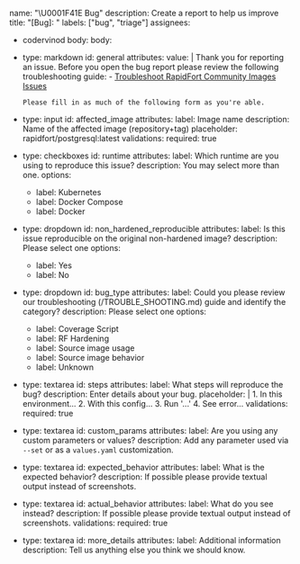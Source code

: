 name: "\U0001F41E Bug"
description: Create a report to help us improve
title: "[Bug]: "
labels: ["bug", "triage"]
assignees:
  - codervinod
body:
body:
  - type: markdown
    id: general
    attributes:
      value: |
        Thank you for reporting an issue. Before you open the bug report please review the following troubleshooting guide:
          - [Troubleshoot RapidFort Community Images Issues](https://github.com/rapidfort/community-images/blob/main/TROUBLE_SHOOTING.md)

        Please fill in as much of the following form as you're able.
  - type: input
    id: affected_image
    attributes:
      label: Image name
      description: Name of the affected image (repository+tag)
      placeholder: rapidfort/postgresql:latest
    validations:
      required: true
  - type: checkboxes
    id: runtime
    attributes:
    label: Which runtime are you using to reproduce this issue?
    description: You may select more than one.
    options:
      - label: Kubernetes
      - label: Docker Compose
      - label: Docker
  - type: dropdown
    id: non_hardened_reproducible
    attributes:
    label: Is this issue reproducible on the original non-hardened image?
    description: Please select one
    options:
      - label: Yes
      - label: No
  - type: dropdown
    id: bug_type
    attributes:
    label: Could you please review our troubleshooting (/TROUBLE_SHOOTING.md) guide and identify the category?
    description: Please select one
    options:
      - label: Coverage Script
      - label: RF Hardening
      - label: Source image usage
      - label: Source image behavior
      - label: Unknown
  - type: textarea
    id: steps
    attributes:
      label: What steps will reproduce the bug?
      description: Enter details about your bug.
      placeholder: |
        1. In this environment...
        2. With this config...
        3. Run '...'
        4. See error...
    validations:
      required: true
  - type: textarea
    id: custom_params
    attributes:
      label: Are you using any custom parameters or values?
      description: Add any parameter used via `--set` or as a `values.yaml` customization.
  - type: textarea
    id: expected_behavior
    attributes:
      label: What is the expected behavior?
      description: If possible please provide textual output instead of screenshots.
  - type: textarea
    id: actual_behavior
    attributes:
      label: What do you see instead?
      description: If possible please provide textual output instead of screenshots.
    validations:
      required: true
  - type: textarea
    id: more_details
    attributes:
      label: Additional information
      description: Tell us anything else you think we should know.